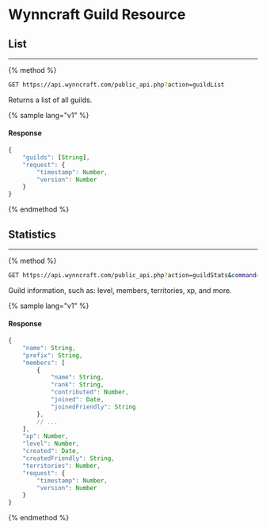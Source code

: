 # Wynncraft Guild Resource

## List
-----
{% method %}
```sh
GET https://api.wynncraft.com/public_api.php?action=guildList
```
Returns a list of all guilds.

{% sample lang="v1" %}
#### Response
```js 
{
    "guilds": [String],
    "request": {
        "timestamp": Number,
        "version": Number
    }
}
```
{% endmethod %}

## Statistics
-----
{% method %}
```sh
GET https://api.wynncraft.com/public_api.php?action=guildStats&command={guild name}
```
Guild information, such as: level, members, territories, xp, and more.

{% sample lang="v1" %}
#### Response
```js 
{
    "name": String,
    "prefix": String,
    "members": [
        {
            "name": String,
            "rank": String,
            "contributed": Number,
            "joined": Date,
            "joinedFriendly": String
        },
        // ...
    ],
    "xp": Number,
    "level": Number,
    "created": Date,
    "createdFriendly": String,
    "territories": Number,
    "request": {
        "timestamp": Number,
        "version": Number
    }
}
```
{% endmethod %}